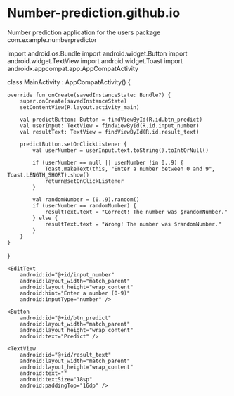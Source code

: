 # Number-prediction.github.io
Number prediction application for the users
package com.example.numberpredictor

import android.os.Bundle
import android.widget.Button
import android.widget.TextView
import android.widget.Toast
import androidx.appcompat.app.AppCompatActivity

class MainActivity : AppCompatActivity() {

    override fun onCreate(savedInstanceState: Bundle?) {
        super.onCreate(savedInstanceState)
        setContentView(R.layout.activity_main)

        val predictButton: Button = findViewById(R.id.btn_predict)
        val userInput: TextView = findViewById(R.id.input_number)
        val resultText: TextView = findViewById(R.id.result_text)

        predictButton.setOnClickListener {
            val userNumber = userInput.text.toString().toIntOrNull()

            if (userNumber == null || userNumber !in 0..9) {
                Toast.makeText(this, "Enter a number between 0 and 9", Toast.LENGTH_SHORT).show()
                return@setOnClickListener
            }

            val randomNumber = (0..9).random()
            if (userNumber == randomNumber) {
                resultText.text = "Correct! The number was $randomNumber."
            } else {
                resultText.text = "Wrong! The number was $randomNumber."
            }
        }
    }
}
<LinearLayout
    xmlns:android="http://schemas.android.com/apk/res/android"
    android:layout_width="match_parent"
    android:layout_height="match_parent"
    android:orientation="vertical"
    android:padding="16dp">

    <EditText
        android:id="@+id/input_number"
        android:layout_width="match_parent"
        android:layout_height="wrap_content"
        android:hint="Enter a number (0-9)"
        android:inputType="number" />

    <Button
        android:id="@+id/btn_predict"
        android:layout_width="match_parent"
        android:layout_height="wrap_content"
        android:text="Predict" />

    <TextView
        android:id="@+id/result_text"
        android:layout_width="match_parent"
        android:layout_height="wrap_content"
        android:text=""
        android:textSize="18sp"
        android:paddingTop="16dp" />
</LinearLayout>

